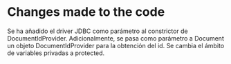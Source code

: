 # Changes made to the code
Se ha añadido el driver JDBC como parámetro al constrictor de DocumentIdProvider.
Adicionalmente, se pasa como parámetro a Document un objeto DocumentIdProvider para la obtención del id. Se cambia el ámbito de variables privadas a protected.
